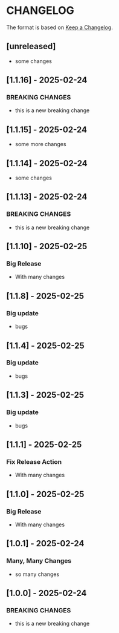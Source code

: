 # CHANGELOG

The format is based on [Keep a Changelog](https://keepachangelog.com/en/1.0.0/).

## [unreleased]

- some changes

## [1.1.16] - 2025-02-24

### BREAKING CHANGES

- this is a new breaking change

## [1.1.15] - 2025-02-24

- some more changes

## [1.1.14] - 2025-02-24

- some changes

## [1.1.13] - 2025-02-24

### BREAKING CHANGES

- this is a new breaking change

## [1.1.10] - 2025-02-25

### Big Release
- With many changes

## [1.1.8] - 2025-02-25

### Big update
- bugs

## [1.1.4] - 2025-02-25

### Big update
- bugs

## [1.1.3] - 2025-02-25

### Big update
- bugs

## [1.1.1] - 2025-02-25

### Fix Release Action
- With many changes

## [1.1.0] - 2025-02-25

### Big Release
- With many changes

## [1.0.1] - 2025-02-24

### Many, Many Changes
- so many changes

## [1.0.0] - 2025-02-24

### BREAKING CHANGES

- this is a new breaking change
